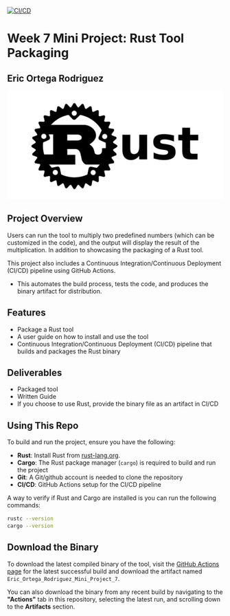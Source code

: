 [![CI/CD](https://github.com/nogibjj/Eric_Ortega_Rodriguez_Mini_Project_7/actions/workflows/CI.yml/badge.svg)](https://github.com/nogibjj/Eric_Ortega_Rodriguez_Mini_Project_7/actions/workflows/CI.yml)
# Week 7 Mini Project: Rust Tool Packaging
## Eric Ortega Rodriguez 

![alt text](image.png)
## Project Overview
Users can run the tool to multiply two predefined numbers (which can be customized in the code), and the output will display the result of the multiplication. In addition to showcasing the packaging of a Rust tool.

This project also includes a Continuous Integration/Continuous Deployment (CI/CD) pipeline using GitHub Actions. 
- This automates the build process, tests the code, and produces the binary artifact for distribution.

## Features
- Package a Rust tool
- A user guide on how to install and use the tool
- Continuous Integration/Continuous Deployment (CI/CD) pipeline that builds and packages the Rust binary

## Deliverables 
- Packaged tool
- Written Guide
- If you choose to use Rust, provide the binary file as an artifact in CI/CD

## Using This Repo 
To build and run the project, ensure you have the following:

- **Rust**: Install Rust from [rust-lang.org](https://www.rust-lang.org/tools/install).
- **Cargo**: The Rust package manager (`cargo`) is required to build and run the project
- **Git**: A Git/github account is needed to clone the repository
- **CI/CD**: GitHub Actions setup for the CI/CD pipeline

A way to verify if Rust and Cargo are installed is you can run the following commands:
```bash
rustc --version
cargo --version
```
## Download the Binary

To download the latest compiled binary of the tool, visit the [GitHub Actions page](https://github.com/ericiortega/Eric_Ortega_Rodriguez_Mini_Project_7/actions/runs/1234567890) for the latest successful build and download the artifact named `Eric_Ortega_Rodriguez_Mini_Project_7`.

You can also download the binary from any recent build by navigating to the **"Actions"** tab in this repository, selecting the latest run, and scrolling down to the **Artifacts** section.
